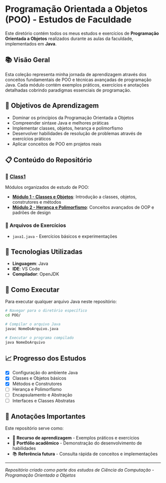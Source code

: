 # Programação Orientada a Objetos (POO) - Estudos de Faculdade

Este diretório contém todos os meus estudos e exercícios de **Programação Orientada a Objetos** realizados durante as aulas da faculdade, implementados em **Java**.

## 📚 Visão Geral

Esta coleção representa minha jornada de aprendizagem através dos conceitos fundamentais de POO e técnicas avançadas de programação Java. Cada módulo contém exemplos práticos, exercícios e anotações detalhadas cobrindo paradigmas essenciais de programação.

## 🎯 Objetivos de Aprendizagem

- Dominar os princípios da Programação Orientada a Objetos
- Compreender sintaxe Java e melhores práticas
- Implementar classes, objetos, herança e polimorfismo
- Desenvolver habilidades de resolução de problemas através de exercícios práticos
- Aplicar conceitos de POO em projetos reais

## 📋 Conteúdo do Repositório

### 📁 [Class1](./Class1/)
Módulos organizados de estudo de POO:

- **[Módulo 1 - Classes e Objetos](./Class1/m1-class_and_objects/)**: Introdução a classes, objetos, construtores e métodos
- **[Módulo 2 - Herança e Polimorfismo](./Class1/m2-inheritance_and_polymorphism/)**: Conceitos avançados de OOP e padrões de design

### 📄 Arquivos de Exercícios
- `java1.java` - Exercícios básicos e experimentações

## 🔧 Tecnologias Utilizadas

- **Linguagem**: Java
- **IDE**: VS Code
- **Compilador**: OpenJDK

## 🚀 Como Executar

Para executar qualquer arquivo Java neste repositório:

```bash
# Navegar para o diretório específico
cd POO/

# Compilar o arquivo Java
javac NomeDoArquivo.java

# Executar o programa compilado
java NomeDoArquivo
```

## 📈 Progresso dos Estudos

- [x] Configuração do ambiente Java
- [x] Classes e Objetos básicos
- [x] Métodos e Construtores
- [ ] Herança e Polimorfismo
- [ ] Encapsulamento e Abstração
- [ ] Interfaces e Classes Abstratas

## 📝 Anotações Importantes

Este repositório serve como:
- 📖 **Recurso de aprendizagem** - Exemplos práticos e exercícios
- 🎯 **Portfólio acadêmico** - Demonstração do desenvolvimento de habilidades
- 📚 **Referência futura** - Consulta rápida de conceitos e implementações

---

*Repositório criado como parte dos estudos de Ciência da Computação - Programação Orientada a Objetos*
